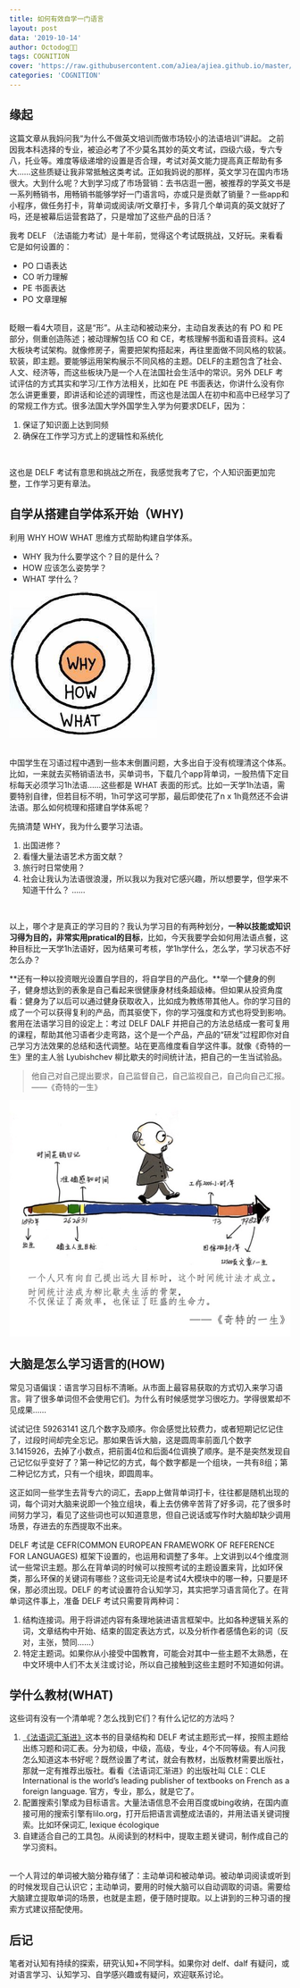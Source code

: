 ```yaml
---
title: 如何有效自学一门语言
layout: post
data: '2019-10-14'
author: Octodog🐙🐶
tags: COGNITION
cover: 'https://raw.githubusercontent.com/aJiea/ajiea.github.io/master/_posts/191014/cover.jpg'
categories: 'COGNITION'
---
```


## 缘起

这篇文章从我妈问我“为什么不做英文培训而做市场较小的法语培训”讲起。 之前因我本科选择的专业，被迫必考了不少莫名其妙的英文考试，四级六级，专六专八，托业等。难度等级递增的设置是否合理，考试对英文能力提高真正帮助有多大……这些质疑让我非常抵触这类考试。正如我妈说的那样，英文学习在国内市场很大。大到什么呢？大到学习成了市场营销：去书店逛一圈，被推荐的学英文书是一系列畅销书，用畅销书能够学好一门语言吗，亦或只是贡献了销量？一些app和小程序，做任务打卡，背单词或阅读/听文章打卡，多背几个单词真的英文就好了吗，还是被幕后运营套路了，只是增加了这些产品的日活？
<br/>

我考 DELF （法语能力考试）是十年前，觉得这个考试既挑战，又好玩。来看看它是如何设置的：
- PO 口语表达
- CO 听力理解
- PE 书面表达
- PO 文章理解

<br/>
眨眼一看4大项目，这是“形”。从主动和被动来分，主动自发表达的有 PO 和 PE 部分，侧重创造陈述；被动理解包括 CO 和 CE，考核理解书面和语音资料。这4大板块考试架构。就像修房子，需要把架构搭起来，再往里面做不同风格的软装。软装，即主题。要能够运用架构展示不同风格的主题。DELF的主题包含了社会、人文、经济等，而这些板块乃是一个人在法国社会生活中的常识。另外 DELF 考试评估的方式其实和学习/工作方法相关，比如在 PE 书面表达，你讲什么没有你怎么讲更重要，即讲话和论述的调理性，而这也是法国人在初中和高中已经学习了的常规工作方式。很多法国大学外国学生入学为何要求DELF，因为：

1. 保证了知识面上达到同频
2. 确保在工作学习方式上的逻辑性和系统化
<br/>

这也是 DELF 考试有意思和挑战之所在，我感觉我考了它，个人知识面更加完整，工作学习更有章法。


## 自学从搭建自学体系开始（WHY)

利用 WHY HOW WHAT 思维方式帮助构建自学体系。
- WHY 我为什么要学这个？目的是什么？
- HOW 应该怎么姿势学？
- WHAT 学什么？

![Home](https://raw.githubusercontent.com/aJiea/ajiea.github.io/master/_posts/191014/why.jpg)

<br/>
中国学生在习语过程中遇到一些本末倒置问题，大多出自于没有梳理清这个体系。比如，一来就去买畅销语法书，买单词书，下载几个app背单词，一股热情下定目标每天必须学习1h法语……这些都是 WHAT 表面的形式。比如一天学1h法语，需要特别自律，但若目标不明，1h可学这可学那，最后即使花了n x 1h竟然还不会讲法语。那么如何梳理和搭建自学体系呢？
<br/>

先搞清楚 WHY，我为什么要学习法语。
1. 出国进修？
2. 看懂大量法语艺术方面文献？
3. 旅行时日常使用？
4. 社会让我认为法语很浪漫，所以我以为我对它感兴趣，所以想要学，但学来不知道干什么？
……

<br/>

以上，哪个才是真正的学习目的？我认为学习目的有两种划分，**一种以技能或知识习得为目的，非常实用pratical的目标**，比如，今天我要学会如何用法语点餐，这种目标比一天学1h法语好，因为结果可考核，学1h学什么，怎么学，学习状态不好怎么办？
<br/>

**还有一种以投资眼光设置自学目的，将自学目的产品化。**举一个健身的例子，健身想达到的表象是自己看起来很健康身材线条超级棒。但如果从投资角度看：健身为了以后可以通过健身获取收入，比如成为教练带其他人。你的学习目的成了一个可以获得复利的产品，而其驱使下，你的学习强度和方式也将受到影响。套用在法语学习目的设定上：考过 DELF DALF 并把自己的方法总结成一套可复用的课程，帮助其他习语者少走弯路，这个是一个产品，产品的“研发”过程即你对自己学习方法效果的总结和迭代调整。站在更高维度看自学这件事。就像《奇特的一生》里的主人翁 Lyubishchev 柳比歇夫的时间统计法，把自己的一生当试验品。 
<br/>

> 他自己对自己提出要求，自己监督自己，自己监视自己，自己向自己汇报。——《奇特的一生》

![Home](https://raw.githubusercontent.com/aJiea/ajiea.github.io/master/_posts/191014/Lyubishchev.jpg)

## 大脑是怎么学习语言的(HOW)

常见习语偏误：语言学习目标不清晰。从市面上最容易获取的方式切入来学习语言。背了很多单词但不会使用它们。为什么有时候感觉学习很吃力。学得很累却不见成果……
<br/>

试试记住 59263141 这几个数字及顺序。你会感觉比较费力，或者短期记忆记住了，过段时间却完全忘记。那如果告诉大脑，这是圆周率前面几个数字 3.1415926，去掉了小数点，把前面4位和后面4位调换了顺序。是不是突然发现自己记忆似乎变好了？第一种记忆的方式，每个数字都是一个组块，一共有8组；第二种记忆方式，只有一个组块，即圆周率。
<br/>

这正如同一些学生去背专六的词汇，去app上做背单词打卡，往往都是随机出现的词，每个词对大脑来说即一个独立组块，看上去仿佛辛苦背了好多词，花了很多时间努力学习，看见了这些词也可以知道意思，但自己说话或写作时大脑却缺少调用场景，存进去的东西提取不出来。
<br/>

DELF 考试是 CEFR(COMMON EUROPEAN FRAMEWORK OF REFERENCE FOR LANGUAGES) 框架下设置的，也运用和调整了多年。上文讲到以4个维度测试一些常识主题。那么在背单词的时候可以按照考试的主题设置来背，比如环保类，那么环保的关键词有哪些？这些词无论是考试4大模块中的哪一种，只要是环保，那必须出现。DELF 的考试设置符合认知学习，其实把学习语言简化了。在背单词这件事上，准备 DELF 考试只需要背两种词：

1. 结构连接词。用于将讲述内容有条理地装进语言框架中。比如各种逻辑关系的词，文章结构中开始、结束的固定表达方式，以及分析作者感情色彩的词（反对，主张，赞同……）
2. 特定主题词。如果你从小接受中国教育，可能会对其中一些主题不太熟悉，在中文环境中人们不太关注或讨论，所以自己接触到这些主题时不知道如何讲。

## 学什么教材(WHAT)

这些词有没有一个清单呢？怎么找到它们？有什么记忆的方法吗？

1. [《法语词汇渐进》](https://book.douban.com/subject/1213744/)这本书的目录结构和 DELF 考试主题形式一样，按照主题给出练习题和词汇表。分为初级，中级，高级，专业，4个不同等级。有人问我怎么知道这本书好呢？既然设置了考试，就会有教材，出版教材需要出版社，那就一定有推荐出版社。看看《法语词汇渐进》的出版社叫 CLE：CLE International is the world’s leading publisher of textbooks on French as a foreign language. 官方，专业，那么，就是它了。 
2. 配置搜索引擎成为目标语言。大量法语信息不会用百度或bing收纳，在国内直接可用的搜索引擎有lilo.org，打开后把语言调整成法语的，并用法语关键词搜索。比如环保词汇, lexique écologique
3. 自建适合自己的工具包。从阅读到的材料中，提取主题关键词，制作成自己的学习资料。

<br/>
一个人背过的单词被大脑分箱存储了：主动单词和被动单词。被动单词阅读或听到的时候发现自己认识它；主动单词，要用的时候大脑可以自动调取的词语。需要给大脑建立提取单词的场景，也就是主题，便于随时提取。以上讲到的三种习语的搜索方式建议搭配使用。

## 后记

笔者对认知有持续的探索，研究认知+不同学科。如果你对 delf、dalf 有疑问，或对语言学习、认知学习、自学感兴趣或有疑问，欢迎联系讨论。 